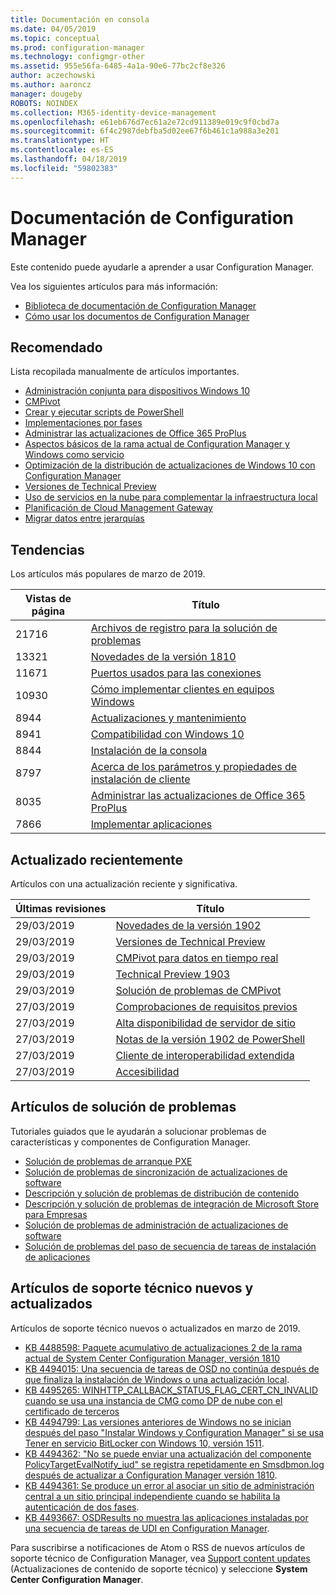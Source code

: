 ```yaml
---
title: Documentación en consola
ms.date: 04/05/2019
ms.topic: conceptual
ms.prod: configuration-manager
ms.technology: configmgr-other
ms.assetid: 955e56fa-6485-4a1a-90e6-77bc2cf8e326
author: aczechowski
ms.author: aaroncz
manager: dougeby
ROBOTS: NOINDEX
ms.collection: M365-identity-device-management
ms.openlocfilehash: e61eb676d7ec61a2e72cd911389e019c9f0cbd7a
ms.sourcegitcommit: 6f4c2987debfba5d02ee67f6b461c1a988a3e201
ms.translationtype: HT
ms.contentlocale: es-ES
ms.lasthandoff: 04/18/2019
ms.locfileid: "59802383"
---
```

<!-- 
- Feature 1357546
- This page displays in-console, under the Community workspace, Documentation node. 
- Don't use any relative links; must be full https://docs.microsoft.com and language neutral
- Process: https://microsoft.sharepoint.com/teams/ConfigMgr/Documents/ContentPub/Data%20collection%20process%20for%20Feature%201357546%20In-console%20documentation.docx?web=1
-->

# <a name="configuration-manager-documentation"></a>Documentación de Configuration Manager

Este contenido puede ayudarle a aprender a usar Configuration Manager.

Vea los siguientes artículos para más información:

- [Biblioteca de documentación de Configuration Manager](https://docs.microsoft.com/sccm)  
- [Cómo usar los documentos de Configuration Manager](https://docs.microsoft.com/sccm/core/understand/use-docs)

## <a name="recommended"></a>Recomendado

Lista recopilada manualmente de artículos importantes.

- [Administración conjunta para dispositivos Windows 10](https://docs.microsoft.com/sccm/comanage/overview)  
- [CMPivot](https://docs.microsoft.com/sccm/core/servers/manage/cmpivot)  
- [Crear y ejecutar scripts de PowerShell](https://docs.microsoft.com/sccm/apps/deploy-use/create-deploy-scripts)  
- [Implementaciones por fases](https://docs.microsoft.com/sccm/osd/deploy-use/create-phased-deployment-for-task-sequence)  
- [Administrar las actualizaciones de Office 365 ProPlus](https://docs.microsoft.com/sccm/sum/deploy-use/manage-office-365-proplus-updates)  
- [Aspectos básicos de la rama actual de Configuration Manager y Windows como servicio](https://docs.microsoft.com/sccm/core/understand/configuration-manager-and-windows-as-service)
- [Optimización de la distribución de actualizaciones de Windows 10 con Configuration Manager](https://docs.microsoft.com/sccm/sum/deploy-use/optimize-windows-10-update-delivery)
- [Versiones de Technical Preview](https://docs.microsoft.com/sccm/core/get-started/technical-preview)
- [Uso de servicios en la nube para complementar la infraestructura local](https://docs.microsoft.com/sccm/core/understand/use-cloud-services)
- [Planificación de Cloud Management Gateway](https://docs.microsoft.com/sccm/core/clients/manage/plan-cloud-management-gateway)
- [Migrar datos entre jerarquías](https://docs.microsoft.com/sccm/core/migration/migrate-data-between-hierarchies)

## <a name="trending"></a>Tendencias

Los artículos más populares de marzo de 2019.

| Vistas de página | Título |
|------------|-------|
| 21716 | [Archivos de registro para la solución de problemas](https://docs.microsoft.com/sccm/core/plan-design/hierarchy/log-files)
| 13321 | [Novedades de la versión 1810](https://docs.microsoft.com/sccm/core/plan-design/changes/whats-new-in-version-1810)
| 11671 | [Puertos usados para las conexiones](https://docs.microsoft.com/sccm/core/plan-design/hierarchy/ports)
| 10930 | [Cómo implementar clientes en equipos Windows](https://docs.microsoft.com/sccm/core/clients/deploy/deploy-clients-to-windows-computers)
| 8944 | [Actualizaciones y mantenimiento](https://docs.microsoft.com/sccm/core/servers/manage/updates)
| 8941 | [Compatibilidad con Windows 10](https://docs.microsoft.com/sccm/core/plan-design/configs/support-for-windows-10)
| 8844 | [Instalación de la consola](https://docs.microsoft.com/sccm/core/servers/deploy/install/install-consoles)
| 8797 | [Acerca de los parámetros y propiedades de instalación de cliente](https://docs.microsoft.com/sccm/core/clients/deploy/about-client-installation-properties)
| 8035 | [Administrar las actualizaciones de Office 365 ProPlus](https://docs.microsoft.com/sccm/sum/deploy-use/manage-office-365-proplus-updates)
| 7866 | [Implementar aplicaciones](https://docs.microsoft.com/sccm/apps/deploy-use/deploy-applications)

## <a name="recently-updated"></a>Actualizado recientemente

Artículos con una actualización reciente y significativa.

| Últimas revisiones | Título |
|---------------|-------|
| 29/03/2019 | [Novedades de la versión 1902](https://docs.microsoft.com/sccm/core/plan-design/changes/whats-new-in-version-1902)
| 29/03/2019 | [Versiones de Technical Preview](https://docs.microsoft.com/sccm/core/get-started/technical-preview)
| 29/03/2019 | [CMPivot para datos en tiempo real](https://docs.microsoft.com/sccm/core/servers/manage/cmpivot)
| 29/03/2019 | [Technical Preview 1903](https://docs.microsoft.com/sccm/core/get-started/2019/technical-preview-1903)
| 29/03/2019 | [Solución de problemas de CMPivot](https://docs.microsoft.com/sccm/core/servers/manage/cmpivot-tsg)
| 27/03/2019 | [Comprobaciones de requisitos previos](https://docs.microsoft.com/sccm/core/servers/deploy/install/list-of-prerequisite-checks)
| 27/03/2019 | [Alta disponibilidad de servidor de sitio](https://docs.microsoft.com/sccm/core/servers/deploy/configure/site-server-high-availability)
| 27/03/2019 | [Notas de la versión 1902 de PowerShell](https://docs.microsoft.com/powershell/sccm/1902-release-notes)
| 27/03/2019 | [Cliente de interoperabilidad extendida](https://docs.microsoft.com/sccm/core/understand/interoperability-client)
| 27/03/2019 | [Accesibilidad](https://docs.microsoft.com/sccm/core/understand/accessibility-features)

## <a name="troubleshooting-articles"></a>Artículos de solución de problemas

Tutoriales guiados que le ayudarán a solucionar problemas de características y componentes de Configuration Manager.

- [Solución de problemas de arranque PXE](https://support.microsoft.com/help/4468612)
- [Solución de problemas de sincronización de actualizaciones de software](https://support.microsoft.com/help/10059)
- [Descripción y solución de problemas de distribución de contenido](https://support.microsoft.com/help/4482728)
- [Descripción y solución de problemas de integración de Microsoft Store para Empresas](https://support.microsoft.com/help/4010214)
- [Solución de problemas de administración de actualizaciones de software](https://support.microsoft.com/help/10680)
- [Solución de problemas del paso de secuencia de tareas de instalación de aplicaciones](https://support.microsoft.com/help/18408/)

## <a name="new-and-updated-support-articles"></a>Artículos de soporte técnico nuevos y actualizados

Artículos de soporte técnico nuevos o actualizados en marzo de 2019.

- [KB 4488598: Paquete acumulativo de actualizaciones 2 de la rama actual de System Center Configuration Manager, versión 1810](https://support.microsoft.com/help/4488598)
- [KB 4494015: Una secuencia de tareas de OSD no continúa después de que finaliza la instalación de Windows o una actualización local](https://support.microsoft.com/help/4494015).
- [KB 4495265: WINHTTP_CALLBACK_STATUS_FLAG_CERT_CN_INVALID cuando se usa una instancia de CMG como DP de nube con el certificado de terceros](https://support.microsoft.com/help/4495265)
- [KB 4494799: Las versiones anteriores de Windows no se inician después del paso "Instalar Windows y Configuration Manager" si se usa Tener en servicio BitLocker con Windows 10, versión 1511](https://support.microsoft.com/help/4494799).
- [KB 4494362: "No se puede enviar una actualización del componente PolicyTargetEvalNotify_iud" se registra repetidamente en Smsdbmon.log después de actualizar a Configuration Manager versión 1810](https://support.microsoft.com/help/4494362).
- [KB 4494361: Se produce un error al asociar un sitio de administración central a un sitio principal independiente cuando se habilita la autenticación de dos fases](https://support.microsoft.com/help/4494361).
- [KB 4493667: OSDResults no muestra las aplicaciones instaladas por una secuencia de tareas de UDI en Configuration Manager](https://support.microsoft.com/help/4493667).

Para suscribirse a notificaciones de Atom o RSS de nuevos artículos de soporte técnico de Configuration Manager, vea [Support content updates](https://support.microsoft.com/help/4089498/) (Actualizaciones de contenido de soporte técnico) y seleccione **System Center Configuration Manager**.  
